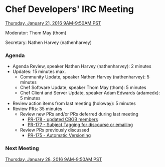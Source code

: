 # Chef Developers' IRC Meeting

[Thursday, January 21, 2016 9AM-9:50AM PST](http://everytimezone.com/#2016-01-21,300,cn3)

Moderator:  Thom May (thom)

Secretary:  Nathen Harvey (nathenharvey)

### Agenda
* Agenda Review, speaker Nathen Harvey (nathenharvey): 2 minutes
* Updates: 15 minutes max.
  * Community Update, speaker Nathen Harvey (nathenharvey): 5 minutes
  * Chef Software Update, speaker Thom May (thom): 5 minutes
  * Chef Client and Server Update, speaker Adam Edwards (adamedx): 5 minutes
* Review action items from last meeting (holoway): 5 minutes
* Review PRs:  35 minutes
  * Review new PRs and/or PRs deferred during last meeting
    * [PR-178 - updated CBGB members](https://github.com/chef/chef-rfc/pull/178)
    * [PR-177 - Subject Tagging for discourse or emailing](https://github.com/chef/chef-rfc/pull/177)
  * Review PRs previously discussed
    * [PR-175 - Automatic Versioning](https://github.com/chef/chef-rfc/pull/175)

### Next Meeting

[Thursday, January 28, 2016 9AM-9:50AM PST](http://everytimezone.com/#2016-01-28,300,cn3)
